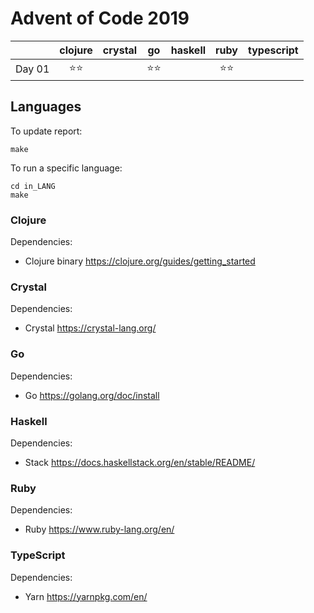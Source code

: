 # Advent of Code 2019

|          |clojure   |crystal   |go        |haskell   |ruby      |typescript|
|:---:     |:---:     |:---:     |:---:     |:---:     |:---:     |:---:     |
|Day 01    |⭐⭐        |          |⭐⭐        |          |⭐⭐        |          |


## Languages

To update report:

```
make
```

To run a specific language:

```
cd in_LANG
make
```

### Clojure

Dependencies:

 * Clojure binary https://clojure.org/guides/getting_started

### Crystal

Dependencies:

 * Crystal https://crystal-lang.org/

### Go

Dependencies:

 * Go https://golang.org/doc/install

### Haskell

Dependencies:

 * Stack https://docs.haskellstack.org/en/stable/README/

### Ruby

Dependencies:

 * Ruby https://www.ruby-lang.org/en/

### TypeScript

Dependencies:

 * Yarn https://yarnpkg.com/en/
